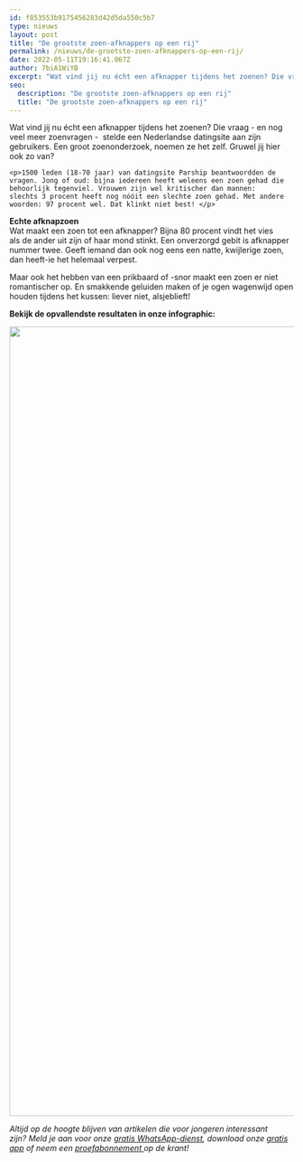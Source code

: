 ```yaml
---
id: f853553b9175456283d42d5da550c5b7
type: nieuws
layout: post
title: "De grootste zoen-afknappers op een rij"
permalink: /nieuws/de-grootste-zoen-afknappers-op-een-rij/
date: 2022-05-11T19:16:41.067Z
author: 7biA1WiYB
excerpt: "Wat vind jij nu écht een afknapper tijdens het zoenen? Die vraag - en nog veel meer zoenvragen -  stelde een Nederlandse datingsite aan zijn gebruikers. Een groot zoenonderzoek, noemen ze het zelf. Gruwel jij hier ook zo van?  "
seo:
  description: "De grootste zoen-afknappers op een rij"
  title: "De grootste zoen-afknappers op een rij"
---
```

Wat vind jij nu écht een afknapper tijdens het zoenen? Die vraag - en nog veel meer zoenvragen -  stelde een Nederlandse datingsite aan zijn gebruikers. Een groot zoenonderzoek, noemen ze het zelf. Gruwel jij hier ook zo van?  

    <p>1500 leden (18-70 jaar) van datingsite Parship beantwoordden de vragen. Jong of oud: bijna iedereen heeft weleens een zoen gehad die behoorlijk tegenviel. Vrouwen zijn wel kritischer dan mannen: slechts 3 procent heeft nog nóóit een slechte zoen gehad. Met andere woorden: 97 procent wel. Dat klinkt niet best! </p>
<p><strong>Echte afknapzoen</strong><br>Wat maakt een zoen tot een afknapper? Bijna 80 procent vindt het vies als de ander uit zijn of haar mond stinkt. Een onverzorgd gebit is afknapper nummer twee. Geeft iemand dan ook nog eens een natte, kwijlerige zoen, dan heeft-ie het helemaal verpest. </p>
<p>Maar ook het hebben van een prikbaard of -snor maakt een zoen er niet romantischer op. En smakkende geluiden maken of je ogen wagenwijd open houden tijdens het kussen: liever niet, alsjeblieft! </p>
<p><b>Bekijk de opvallendste resultaten in onze infographic:</b></p>
<p><div class="media media-element-container media-default"><div id="file-20195" class="file file-image file-image-jpeg">

        
  
  <div class="content">
    <img height="1397" width="800" class="media-element file-default" src="https://7dagen.netlify.app/sites/default/files/new-piktochart.jpg" alt="">  </div>

  
</div>
</div>
<p><em>Altijd op de hoogte blijven van artikelen die voor jongeren interessant zijn? Meld je aan voor onze <a href="https://7dagen.netlify.app/whatsapp">gratis WhatsApp-dienst</a>, download onze <a href="https://7dagen.netlify.app/app">gratis app</a> of neem een <a href="https://abonneren.sevendays.nl/abonneren/abonnementen/ae/artikel">proefabonnement </a>op de krant!</em></p>  
